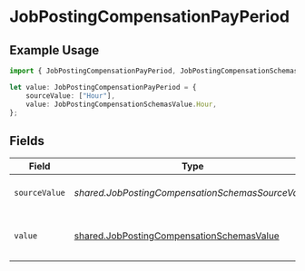 # JobPostingCompensationPayPeriod

## Example Usage

```typescript
import { JobPostingCompensationPayPeriod, JobPostingCompensationSchemasValue } from "@stackone/stackone-client-ts/sdk/models/shared";

let value: JobPostingCompensationPayPeriod = {
    sourceValue: ["Hour"],
    value: JobPostingCompensationSchemasValue.Hour,
};
```

## Fields

| Field                                                                                                         | Type                                                                                                          | Required                                                                                                      | Description                                                                                                   | Example                                                                                                       |
| ------------------------------------------------------------------------------------------------------------- | ------------------------------------------------------------------------------------------------------------- | ------------------------------------------------------------------------------------------------------------- | ------------------------------------------------------------------------------------------------------------- | ------------------------------------------------------------------------------------------------------------- |
| `sourceValue`                                                                                                 | *shared.JobPostingCompensationSchemasSourceValue*                                                             | :heavy_minus_sign:                                                                                            | The source value of the pay period.                                                                           | Hour                                                                                                          |
| `value`                                                                                                       | [shared.JobPostingCompensationSchemasValue](../../../sdk/models/shared/jobpostingcompensationschemasvalue.md) | :heavy_minus_sign:                                                                                            | The pay period of the job postings.                                                                           | hour                                                                                                          |